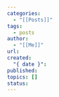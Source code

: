 ```yaml
---
categories:
  - "[[Posts]]"
tags:
  - posts
author:
  - "[[Me]]"
url: 
created:
  "{ date }": 
published: 
topics: []
status:
---
```

